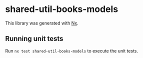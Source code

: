 # shared-util-books-models

This library was generated with [Nx](https://nx.dev).

## Running unit tests

Run `nx test shared-util-books-models` to execute the unit tests.
